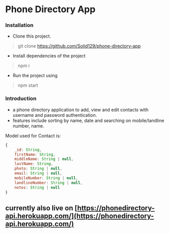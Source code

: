 # Phone Directory App

### Installation

* Clone this project.

> git clone https://github.com/Solid129/phone-directory-app

* Install dependencies of the project

> npm i

* Run the project using

> npm start

### Introduction

* a phone directory application to add, view and edit contacts with username and password authentication.
* features include sorting by name, date and searching on mobile/landline number, name.

Model used for Contact is:

```javascript
{
    _id: String,
    firstName: String,
    middleName: String | null,
    lastName: String,
    photo: String | null,
    email: String | null,
    mobileNumber: String | null,
    landlineNumber: String | null,
    notes: String | null
}
```

## currently also live on [https://phonedirectory-api.herokuapp.com/](https://phonedirectory-api.herokuapp.com/)
